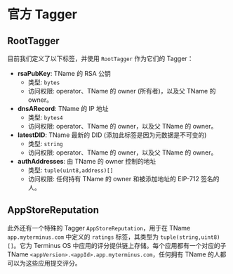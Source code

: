 # 官方 Tagger

## RootTagger

目前我们定义了以下标签，并使用 `RootTagger` 作为它们的 Tagger：

-   **rsaPubKey**: TName 的 RSA 公钥
    -   类型: `bytes`
    -   访问权限: operator、TName 的 owner (所有者)，以及父 TName 的 owner。
-   **dnsARecord**: TName 的 IP 地址
    -   类型: `bytes4`
    -   访问权限: operator、TName 的 owner，以及父 TName 的 owner。
-   **latestDID**: TName 最新的 DID (添加此标签是因为元数据是不可变的)
    -   类型: `string`
    -   访问权限: operator、TName 的 owner，以及父 TName 的 owner。
-   **authAddresses**: 由 TName 的 owner 控制的地址
    -   类型: `tuple(uint8,address)[]`
    -   访问权限: 任何持有 TName 的 owner 和被添加地址的 EIP-712 签名的人。

## AppStoreReputation

此外还有一个特殊的 Tagger `AppStoreReputation`，用于在 TName `app.myterminus.com` 中定义的 `ratings` 标签，其类型为 `tuple(string,uint8)[]`。它为 Terminus OS 中应用的评分提供链上存储。每个应用都有一个对应的子 TName `<appVersion>.<appId>.app.myterminus.com`，任何拥有 TName 的人都可以为这些应用提交评分。
```
